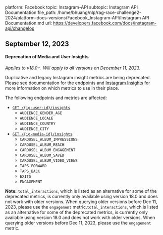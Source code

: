 platform: Facebook
topic: Instagram-API
subtopic: Instagram API Documentation
file_path: /home/bhuang/nlp/rag-race-challenge2-2024/platform-docs-versions/Facebook_Instagram-API/Instagram API Documentation.md
url: https://developers.facebook.com/docs/instagram-api/changelog


## September 12, 2023

#### Deprecation of Media and User Insights

_Applies to v18.0+. Will apply to all versions on December 11, 2023._

Duplicative and legacy Instagram insight metrics are being deprecated. Please see documentation for the endpoints and [Instagram Insights](https://developers.facebook.com/docs/instagram-api/guides/insights) for more information on which metrics to use in their place.

The following endpoints and metrics are affected:

* [`GET /{ig-user-id}/insights`](https://developers.facebook.com/docs/instagram-api/reference/ig-user/insights)
    * `AUDIENCE_GENDER_AGE`
    * `AUDIENCE_LOCALE`
    * `AUDIENCE_COUNTRY`
    * `AUDIENCE_CITY`
* [`GET /{ig-media-id}/insights`](https://developers.facebook.com/docs/instagram-api/reference/ig-media/insights)
    * `CAROUSEL_ALBUM_IMPRESSIONS`
    * `CAROUSEL_ALBUM_REACH`
    * `CAROUSEL_ALBUM_ENGAGEMENT`
    * `CAROUSEL_ALBUM_SAVED`
    * `CAROUSEL_ALBUM_VIDEO_VIEWS`
    * `TAPS_FORWARD`
    * `TAPS_BACK`
    * `EXITS`
    * `ENGAGEMENT`

**Note:** `total_interactions`, which is listed as an alternative for some of the deprecated metrics, is currently only available using version 18.0 and does not work with older versions. When querying older versions before Dec 11, 2023, please use the `engagement` metric.`total_interactions`, which is listed as an alternative for some of the deprecated metrics, is currently only available using version 18.0 and does not work with older versions. When querying older versions before Dec 11, 2023, please use the `engagement` metric.

[](#)

[](#)